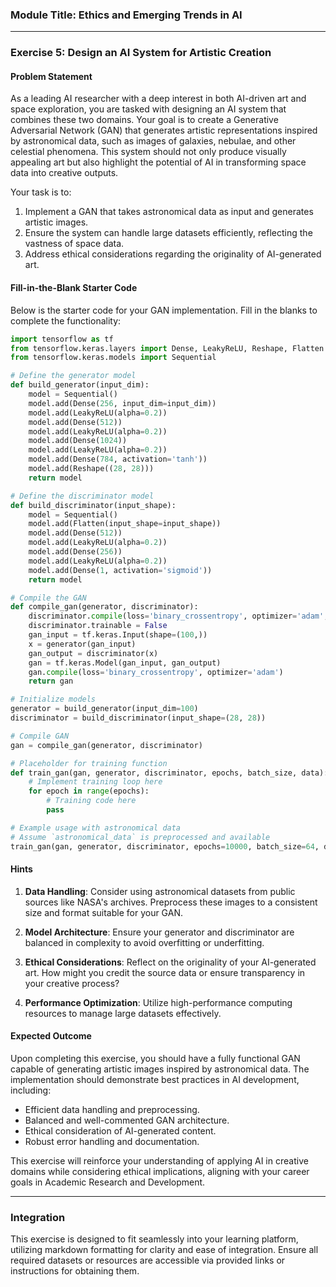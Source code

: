### Module Title: Ethics and Emerging Trends in AI

---

### Exercise 5: Design an AI System for Artistic Creation

#### Problem Statement

As a leading AI researcher with a deep interest in both AI-driven art and space exploration, you are tasked with designing an AI system that combines these two domains. Your goal is to create a Generative Adversarial Network (GAN) that generates artistic representations inspired by astronomical data, such as images of galaxies, nebulae, and other celestial phenomena. This system should not only produce visually appealing art but also highlight the potential of AI in transforming space data into creative outputs.

Your task is to:

1. Implement a GAN that takes astronomical data as input and generates artistic images.
2. Ensure the system can handle large datasets efficiently, reflecting the vastness of space data.
3. Address ethical considerations regarding the originality of AI-generated art.

#### Fill-in-the-Blank Starter Code

Below is the starter code for your GAN implementation. Fill in the blanks to complete the functionality:

```python
import tensorflow as tf
from tensorflow.keras.layers import Dense, LeakyReLU, Reshape, Flatten
from tensorflow.keras.models import Sequential

# Define the generator model
def build_generator(input_dim):
    model = Sequential()
    model.add(Dense(256, input_dim=input_dim))
    model.add(LeakyReLU(alpha=0.2))
    model.add(Dense(512))
    model.add(LeakyReLU(alpha=0.2))
    model.add(Dense(1024))
    model.add(LeakyReLU(alpha=0.2))
    model.add(Dense(784, activation='tanh'))
    model.add(Reshape((28, 28)))
    return model

# Define the discriminator model
def build_discriminator(input_shape):
    model = Sequential()
    model.add(Flatten(input_shape=input_shape))
    model.add(Dense(512))
    model.add(LeakyReLU(alpha=0.2))
    model.add(Dense(256))
    model.add(LeakyReLU(alpha=0.2))
    model.add(Dense(1, activation='sigmoid'))
    return model

# Compile the GAN
def compile_gan(generator, discriminator):
    discriminator.compile(loss='binary_crossentropy', optimizer='adam', metrics=['accuracy'])
    discriminator.trainable = False
    gan_input = tf.keras.Input(shape=(100,))
    x = generator(gan_input)
    gan_output = discriminator(x)
    gan = tf.keras.Model(gan_input, gan_output)
    gan.compile(loss='binary_crossentropy', optimizer='adam')
    return gan

# Initialize models
generator = build_generator(input_dim=100)
discriminator = build_discriminator(input_shape=(28, 28))

# Compile GAN
gan = compile_gan(generator, discriminator)

# Placeholder for training function
def train_gan(gan, generator, discriminator, epochs, batch_size, data):
    # Implement training loop here
    for epoch in range(epochs):
        # Training code here
        pass

# Example usage with astronomical data
# Assume `astronomical_data` is preprocessed and available
train_gan(gan, generator, discriminator, epochs=10000, batch_size=64, data=astronomical_data)
```

#### Hints

1. **Data Handling**: Consider using astronomical datasets from public sources like NASA's archives. Preprocess these images to a consistent size and format suitable for your GAN.
   
2. **Model Architecture**: Ensure your generator and discriminator are balanced in complexity to avoid overfitting or underfitting.

3. **Ethical Considerations**: Reflect on the originality of your AI-generated art. How might you credit the source data or ensure transparency in your creative process?

4. **Performance Optimization**: Utilize high-performance computing resources to manage large datasets effectively.

#### Expected Outcome

Upon completing this exercise, you should have a fully functional GAN capable of generating artistic images inspired by astronomical data. The implementation should demonstrate best practices in AI development, including:

- Efficient data handling and preprocessing.
- Balanced and well-commented GAN architecture.
- Ethical consideration of AI-generated content.
- Robust error handling and documentation.

This exercise will reinforce your understanding of applying AI in creative domains while considering ethical implications, aligning with your career goals in Academic Research and Development.

---

### Integration

This exercise is designed to fit seamlessly into your learning platform, utilizing markdown formatting for clarity and ease of integration. Ensure all required datasets or resources are accessible via provided links or instructions for obtaining them.